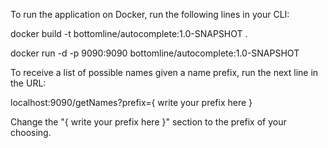To run the application on Docker, run the following lines in your CLI:

docker build -t bottomline/autocomplete:1.0-SNAPSHOT .

docker run -d -p 9090:9090 bottomline/autocomplete:1.0-SNAPSHOT

To receive a list of possible names given a name prefix, run the next line in the URL:

localhost:9090/getNames?prefix={ write your prefix here } 

Change the "{ write your prefix here }" section to the prefix of your choosing.
